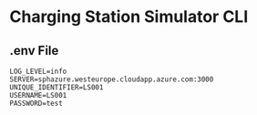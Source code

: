 # Charging Station Simulator CLI

## .env File

```text
LOG_LEVEL=info
SERVER=sphazure.westeurope.cloudapp.azure.com:3000
UNIQUE_IDENTIFIER=LS001
USERNAME=LS001
PASSWORD=test
```
